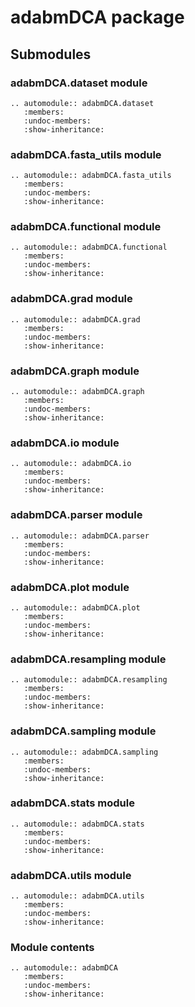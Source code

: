 # adabmDCA package

## Submodules

### adabmDCA.dataset module

```{eval-rst}
.. automodule:: adabmDCA.dataset
   :members:
   :undoc-members:
   :show-inheritance:
```

### adabmDCA.fasta_utils module

```{eval-rst}
.. automodule:: adabmDCA.fasta_utils
   :members:
   :undoc-members:
   :show-inheritance:
```

### adabmDCA.functional module

```{eval-rst}
.. automodule:: adabmDCA.functional
   :members:
   :undoc-members:
   :show-inheritance:
```

### adabmDCA.grad module

```{eval-rst}
.. automodule:: adabmDCA.grad
   :members:
   :undoc-members:
   :show-inheritance:
```

### adabmDCA.graph module

```{eval-rst}
.. automodule:: adabmDCA.graph
   :members:
   :undoc-members:
   :show-inheritance:
```

### adabmDCA.io module

```{eval-rst}
.. automodule:: adabmDCA.io
   :members:
   :undoc-members:
   :show-inheritance:
```

### adabmDCA.parser module

```{eval-rst}
.. automodule:: adabmDCA.parser
   :members:
   :undoc-members:
   :show-inheritance:
```

### adabmDCA.plot module

```{eval-rst}
.. automodule:: adabmDCA.plot
   :members:
   :undoc-members:
   :show-inheritance:
```

### adabmDCA.resampling module

```{eval-rst}
.. automodule:: adabmDCA.resampling
   :members:
   :undoc-members:
   :show-inheritance:
```

### adabmDCA.sampling module

```{eval-rst}
.. automodule:: adabmDCA.sampling
   :members:
   :undoc-members:
   :show-inheritance:
```

### adabmDCA.stats module

```{eval-rst}
.. automodule:: adabmDCA.stats
   :members:
   :undoc-members:
   :show-inheritance:
```

### adabmDCA.utils module

```{eval-rst}
.. automodule:: adabmDCA.utils
   :members:
   :undoc-members:
   :show-inheritance:
```

### Module contents

```{eval-rst}
.. automodule:: adabmDCA
   :members:
   :undoc-members:
   :show-inheritance:
```
